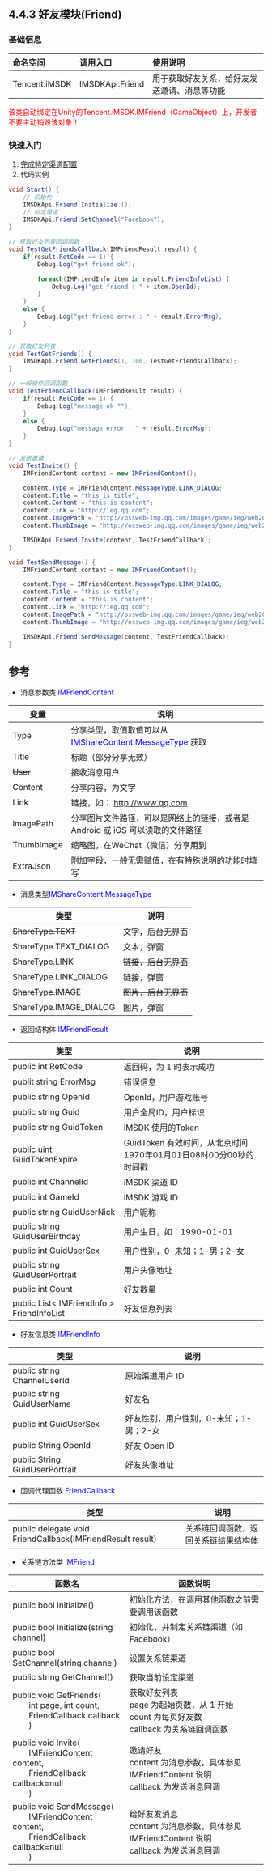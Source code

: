 ## 4.4.3 好友模块(Friend)

### 基础信息

| 命名空间 | 调用入口 |使用说明|
| :-- |:-- |:--|
| Tencent.iMSDK | IMSDKApi.Friend | 用于获取好友关系，给好友发送邀请、消息等功能 |


<font color=red>该类自动绑定在Unity的Tencent.iMSDK.IMFriend（GameObject）上，开发者不要主动销毁该对象！</font>

### 快速入门
1. [完成特定渠道配置](../../Channel/README.md)
2. 代码实例

  ```cs
  void Start() {
      // 初始化
      IMSDKApi.Friend.Initialize ();
      // 设定渠道
      IMSDKApi.Friend.SetChannel("Facebook");
  }

  // 获取好友列表回调函数
  void TestGetFriendsCallback(IMFriendResult result) {
      if(result.RetCode == 1) {
          Debug.Log("get friend ok");

          foreach(IMFriendInfo item in result.FriendInfoList) {
              Debug.Log("get friend : " + item.OpenId);
          }
      }
      else {
          Debug.Log("get friend error : " + result.ErrorMsg);
      }
  }

  // 获取好友列表
  void TestGetFriends() {
      IMSDKApi.Friend.GetFriends(1, 100, TestGetFriendsCallback);
  }

  // 一般操作回调函数
  void TestFriendCallback(IMFriendResult result) {
      if(result.RetCode == 1) {
          Debug.Log("message ok "");
      }
      else {
          Debug.Log("message error : " + result.ErrorMsg);
      }
  }

  // 发送邀请
  void TestInvite() {
      IMFriendContent content = new IMFriendContent();

      content.Type = IMFriendContent.MessageType.LINK_DIALOG;
      content.Title = "this is title";
      content.Content = "this is content";
      content.Link = "http://ieg.qq.com";
      content.ImagePath = "http://ossweb-img.qq.com/images/game/ieg/web201404/logo.png";
      content.ThumbImage = "http://ossweb-img.qq.com/images/game/ieg/web201404/roles/lol.png";

      IMSDKApi.Friend.Invite(content, TestFriendCallback);
  }

  void TestSendMessage() {
      IMFriendContent content = new IMFriendContent();

      content.Type = IMFriendContent.MessageType.LINK_DIALOG;
      content.Title = "this is title";
      content.Content = "this is content";
      content.Link = "http://ieg.qq.com";
      content.ImagePath = "http://ossweb-img.qq.com/images/game/ieg/web201404/logo.png";
      content.ThumbImage = "http://ossweb-img.qq.com/images/game/ieg/web201404/roles/lol.png";

      IMSDKApi.Friend.SendMessage(content, TestFriendCallback);
  }

  ```

## 参考

* 消息参数类 <font color=blue>IMFriendContent</font>

| 变量 | 说明 |
| -- | -- |
| Type | 分享类型，取值取值可以从 <font color=blue>IMShareContent.MessageType</font> 获取
| Title | 标题（部分分享无效） |
| ~~User~~ | 接收消息用户 |
| Content | 分享内容，为文字 |
| Link | 链接，如： http://www.qq.com |
| ImagePath | 分享图片文件路径，可以是网络上的链接，或者是 Android 或 iOS 可以读取的文件路径 |
| ThumbImage | 缩略图，在WeChat（微信）分享用到 |
| ExtraJson | 附加字段，一般无需赋值，在有特殊说明的功能时填写 |

* 消息类型<font color=blue>IMShareContent.MessageType</font>

| 类型 | 说明 |
| -- | -- |
| ~~ShareType.TEXT~~ | ~~文字，后台无界面~~ |
| ShareType.TEXT_DIALOG | 文本，弹窗 |
| ~~ShareType.LINK~~ | ~~链接，后台无界面~~ |
| ShareType.LINK_DIALOG | 链接，弹窗 |
| ~~ShareType.IMAGE~~ | ~~图片，后台无界面~~ |
| ShareType.IMAGE_DIALOG | 图片，弹窗 |

* 返回结构体 <font color=blue>IMFriendResult</font>

| 类型 | 说明 |
| -- | -- |
| public int RetCode | 返回码，为 1 时表示成功 |
| publit string ErrorMsg | 错误信息 |
| public string OpenId | OpenId，用户游戏账号 | 
| public string Guid | 用户全局ID，用户标识 |
| public string GuidToken | iMSDK 使用的Token |
| public uint GuidTokenExpire | GuidToken 有效时间，从北京时间1970年01月01日08时00分00秒的时间戳 |
| public int ChannelId | iMSDK 渠道 ID |
| public int GameId | iMSDK 游戏 ID |
| public string GuidUserNick | 用户昵称 |
| public string GuidUserBirthday | 用户生日，如：1990-01-01 |
| public int GuidUserSex | 用户性别，0-未知；1-男；2-女 |
| public string GuidUserPortrait | 用户头像地址 |
| public int Count | 好友数量 |
| public List< IMFriendInfo > FriendInfoList | 好友信息列表 |


* 好友信息类 <font color=blue>IMFriendInfo</font>

| 类型 | 说明 |
| -- | -- |
| public string ChannelUserId | 原始渠道用户 ID |
| public string GuidUserName | 好友名 |
| public int GuidUserSex | 好友性别，用户性别，0-未知；1-男；2-女 |
| public String OpenId | 好友 Open ID |
| public String GuidUserPortrait | 好友头像地址 |

* 回调代理函数 <font color=blue>FriendCallback</font>

| 类型 | 说明 |
| -- | -- |
| public delegate void FriendCallback(IMFriendResult result) | 关系链回调函数，返回关系链结果结构体 |

* 关系链方法类 <font color=blue>IMFriend</font>

| 函数名 | 函数说明 |
| -- | -- |
| public bool Initialize() | 初始化方法，在调用其他函数之前需要调用该函数 |
| public bool Initialize(string channel) | 初始化，并制定关系链渠道（如Facebook） |
| public bool SetChannel(string channel) | 设置关系链渠道 |
| public string GetChannel() | 获取当前设定渠道 |
| public void GetFriends(<br> &emsp;&emsp;int page, int count,<br> &emsp;&emsp;FriendCallback callback<br>&emsp;&emsp;) | 获取好友列表<br> page 为起始页数，从 1 开始<br> count 为每页好友数<br> callback 为关系链回调函数 |
| public void Invite(<br> &emsp;&emsp;IMFriendContent content, <br> &emsp;&emsp;FriendCallback callback=null<br>&emsp;&emsp;) | 邀请好友<br> content 为消息参数，具体参见 IMFriendContent 说明<br> callback 为发送消息回调 |
| public void SendMessage(<br> &emsp;&emsp;IMFriendContent content, <br> &emsp;&emsp;FriendCallback callback=null<br>&emsp;&emsp;) | 给好友发消息 <br> content 为消息参数，具体参见 IMFriendContent 说明<br> callback 为发送消息回调 |